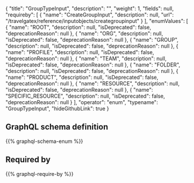 {
  "title": "GroupTypeInput",
  "description": "",
  "weight": 1,
  "fields": null,
  "requireby": [
    {
      "name": "CreateGroupInput",
      "description": null,
      "url": "/travelgatex/reference/inputobjects/creategroupinput"
    }
  ],
  "enumValues": [
    {
      "name": "ROOT",
      "description": null,
      "isDeprecated": false,
      "deprecationReason": null
    },
    {
      "name": "ORG",
      "description": null,
      "isDeprecated": false,
      "deprecationReason": null
    },
    {
      "name": "GROUP",
      "description": null,
      "isDeprecated": false,
      "deprecationReason": null
    },
    {
      "name": "PROFILE",
      "description": null,
      "isDeprecated": false,
      "deprecationReason": null
    },
    {
      "name": "TEAM",
      "description": null,
      "isDeprecated": false,
      "deprecationReason": null
    },
    {
      "name": "FOLDER",
      "description": null,
      "isDeprecated": false,
      "deprecationReason": null
    },
    {
      "name": "PRODUCT",
      "description": null,
      "isDeprecated": false,
      "deprecationReason": null
    },
    {
      "name": "RESOURCE",
      "description": null,
      "isDeprecated": false,
      "deprecationReason": null
    },
    {
      "name": "SPECIFIC_RESOURCE",
      "description": null,
      "isDeprecated": false,
      "deprecationReason": null
    }
  ],
  "operator": "enum",
  "typename": "GroupTypeInput",
  "hideGithubLink": true
}
## GraphQL schema definition

{{% graphql-schema-enum %}}

## Required by

{{% graphql-require-by %}}
